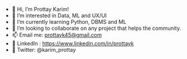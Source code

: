 - 👋 Hi, I’m Prottay Karim!
- 👀 I’m interested in Data, ML and UX/UI
- 🌱 I’m currently learning Python, DBMS and ML
- 💞️ I’m looking to collaborate on any project that helps the community.
- 📫 Email me: prottayk45@gmail.com
- 🔗 LinkedIn : https://www.linkedin.com/in/prottayk
- 🦆 Twitter: @karim_prottay
<!---
prottayislive/prottayislive is your go to connect with me!
--->
